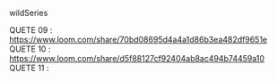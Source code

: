 wildSeries 

QUETE 09 : https://www.loom.com/share/70bd08695d4a4a1d86b3ea482df9651e  
QUETE 10 : https://www.loom.com/share/d5f88127cf92404ab8ac494b74459a10  
QUETE 11 : 

